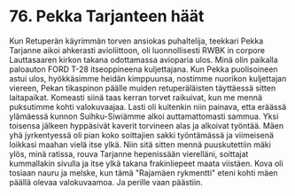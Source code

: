 


    
# 76. Pekka Tarjanteen häät

Kun Retuperän käyrimmän torven ansiokas puhaltelija, teekkari Pekka Tarjanne aikoi ahkerasti 
avioliittoon, oli luonnollisesti RWBK in corpore Lauttasaaren kirkon takana odottamassa avioparia 
ulos. Minä olin paikalla paloauton FORD T-28 itseoppineena kuljettajana. Kun Pekka puolisoineen 
astui ulos, hyökkäsimme heidän kimppuunsa, nostimme nuorikon kuljettajan viereen, Pekan tikaspinon 
päälle muiden retuperäläisten täyttäessä sitten laitapaikat. Komeasti siinä taas kerran torvet raikuivat, 
kun me mennä puksutimme kohti valokuvaajaa. Lasti oli kuitenkin niin painava, etta eräässä ylämäessä 
kunnon Suihku-Siwiämme alkoi auttamattomasti sammua. Yksi toisensa jälkeen hyppäsivät kaverit 
torvineen alas ja alkoivat työntää. Mäen yhä jyrkentyessä oli pian koko soittajien sakki työntämässä ja 
viimeisenä loikkasi maahan vielä itse ylkä. Niin sitä sitten mennä puuskutettiin mäki ylös, minä ratissa, 
rouva Tarjanne hepenissään vierelläni, soittajat kummallakin sivulla ja itse ylkä takana frakinliepeet 
maata viistäen. Kova oli tosiaan nauru ja melske, kun tämä "Rajamäen rykmentti" eteni kohti mäen 
päällä olevaa valokuvaamoa. Ja perille vaan päästiin.
